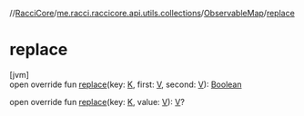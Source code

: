 //[RacciCore](../../../index.md)/[me.racci.raccicore.api.utils.collections](../index.md)/[ObservableMap](index.md)/[replace](replace.md)

# replace

[jvm]\
open override fun [replace](replace.md)(key: [K](index.md), first: [V](index.md), second: [V](index.md)): [Boolean](https://kotlinlang.org/api/latest/jvm/stdlib/kotlin/-boolean/index.html)

open override fun [replace](replace.md)(key: [K](index.md), value: [V](index.md)): [V](index.md)?
